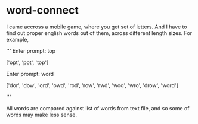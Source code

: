 # word-connect

I came accross a mobile game, where you get set of letters. And I have to find out proper english words out of them, across different length sizes. For example,

'''
Enter prompt: top


['opt', 'pot', 'top']

Enter prompt: word


['dor', 'dow', 'ord', 'owd', 'rod', 'row', 'rwd', 'wod', 'wro', 'drow', 'word']

'''

All words are compared against list of words from text file, and so some of words may make less sense. 
